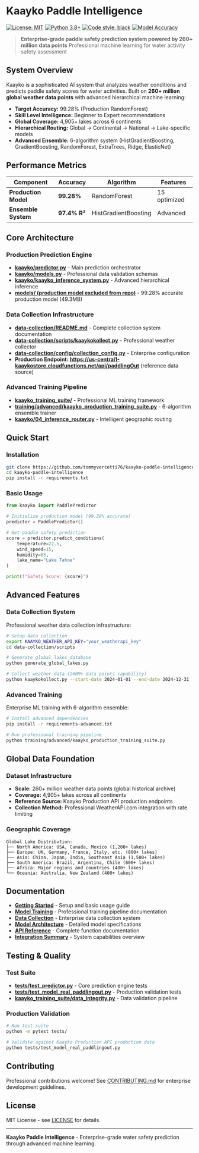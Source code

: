 # Kaayko Paddle Intelligence

[![License: MIT](https://img.shields.io/badge/License-MIT-yellow.svg)](https://opensource.org/licenses/MIT) [![Python 3.8+](https://img.shields.io/badge/python-3.8+-blue.svg)](https://www.python.org/downloads/) [![Code style: black](https://img.shields.io/badge/code%20style-black-000000.svg)](https://github.com/psf/black) [![Model Accuracy](https://img.shields.io/badge/Model%20Accuracy-99.28%25-brightgreen.svg)](https://github.com/tommyvercetti76/kaayko-paddle-intelligence)

> **Enterprise-grade paddle safety prediction system powered by 260+ million data points**
> Professional machine learning for water activity safety assessment

## System Overview

Kaayko is a sophisticated AI system that analyzes weather conditions and predicts paddle safety scores for water activities. Built on **260+ million global weather data points** with advanced hierarchical machine learning:

- **Target Accuracy:** 99.28% (Production RandomForest)
- **Skill Level Intelligence:** Beginner to Expert recommendations  
- **Global Coverage:** 4,905+ lakes across 6 continents
- **Hierarchical Routing:** Global -> Continental -> National -> Lake-specific models
- **Advanced Ensemble:** 6-algorithm system (HistGradientBoosting, GradientBoosting, RandomForest, ExtraTrees, Ridge, ElasticNet)

## Performance Metrics

| **Component** | **Accuracy** | **Algorithm** | **Features** |
|---------------|-------------|---------------|--------------|
| **Production Model** | **99.28%** | RandomForest | 15 optimized |
| **Ensemble System** | **97.4% R²** | HistGradientBoosting | Advanced |

## Core Architecture

### Production Prediction Engine
- **[kaayko/predictor.py](kaayko/predictor.py)** - Main prediction orchestrator
- **[kaayko/models.py](kaayko/models.py)** - Professional data validation schemas  
- **[kaayko/kaayko_inference_system.py](kaayko/kaayko_inference_system.py)** - Advanced hierarchical inference
- **[models/ (production model excluded from repo)](models/)** - 99.28% accurate production model (49.3MB)

### Data Collection Infrastructure
- **[data-collection/README.md](data-collection/README.md)** - Complete collection system documentation
- **[data-collection/scripts/kaaykokollect.py](data-collection/scripts/kaaykokollect.py)** - Professional weather collector
- **[data-collection/config/collection_config.py](data-collection/config/collection_config.py)** - Enterprise configuration
- **Production Endpoint:** **https://us-central1-kaaykostore.cloudfunctions.net/api/paddlingOut** (reference data source)

### Advanced Training Pipeline
- **[kaayko_training_suite/](kaayko_training_suite/)** - Professional ML training framework
- **[training/advanced/kaayko_production_training_suite.py](training/advanced/kaayko_production_training_suite.py)** - 6-algorithm ensemble trainer
- **[kaayko/04_inference_router.py](kaayko/04_inference_router.py)** - Intelligent geographic routing

## Quick Start

### Installation
```bash
git clone https://github.com/tommyvercetti76/kaayko-paddle-intelligence.git
cd kaayko-paddle-intelligence
pip install -r requirements.txt
```

### Basic Usage
```python
from kaayko import PaddlePredictor

# Initialize production model (99.28% accurate)
predictor = PaddlePredictor()

# Get paddle safety prediction
score = predictor.predict_conditions(
    temperature=22.5, 
    wind_speed=15, 
    humidity=65,
    lake_name="Lake Tahoe"
)

print(f"Safety Score: {score}")
```

## Advanced Features

### Data Collection System
Professional weather data collection infrastructure:
```bash
# Setup data collection
export KAAYKO_WEATHER_API_KEY="your_weatherapi_key"
cd data-collection/scripts

# Generate global lakes database
python generate_global_lakes.py

# Collect weather data (260M+ data points capability)
python kaaykokollect.py --start-date 2024-01-01 --end-date 2024-12-31
```

### Advanced Training
Enterprise ML training with 6-algorithm ensemble:
```bash
# Install advanced dependencies
pip install -r requirements-advanced.txt

# Run professional training pipeline
python training/advanced/kaayko_production_training_suite.py
```

## Global Data Foundation

### Dataset Infrastructure
- **Scale:** 260+ million weather data points (global historical archive)
- **Coverage:** 4,905+ lakes across all continents  
- **Reference Source:** Kaayko Production API production endpoints
- **Collection Method:** Professional WeatherAPI.com integration with rate limiting

### Geographic Coverage
```
Global Lake Distribution:
├── North America: USA, Canada, Mexico (1,200+ lakes)
├── Europe: UK, Germany, France, Italy, etc. (800+ lakes)
├── Asia: China, Japan, India, Southeast Asia (1,500+ lakes)
├── South America: Brazil, Argentina, Chile (600+ lakes)
├── Africa: Major regions and countries (400+ lakes)
└── Oceania: Australia, New Zealand (400+ lakes)
```

## Documentation

- **[Getting Started](docs/getting-started.md)** - Setup and basic usage guide
- **[Model Training](docs/model-training.md)** - Professional training pipeline documentation
- **[Data Collection](data-collection/README.md)** - Enterprise data collection system
- **[Model Architecture](docs/MODEL_CLARIFICATION.md)** - Detailed model specifications
- **[API Reference](docs/api-reference.md)** - Complete function documentation
- **[Integration Summary](docs/ADVANCED_INTEGRATION_SUMMARY.md)** - System capabilities overview

## Testing & Quality

### Test Suite
- **[tests/test_predictor.py](tests/test_predictor.py)** - Core prediction engine tests
- **[tests/test_model_real_paddlingout.py](tests/test_model_real_paddlingout.py)** - Production validation tests
- **[kaayko_training_suite/data_integrity.py](kaayko_training_suite/data_integrity.py)** - Data validation pipeline

### Production Validation
```bash
# Run test suite
python -m pytest tests/

# Validate against Kaayko Production API production data
python tests/test_model_real_paddlingout.py
```

## Contributing

Professional contributions welcome! See [CONTRIBUTING.md](CONTRIBUTING.md) for enterprise development guidelines.

## License

MIT License - see [LICENSE](LICENSE) for details.

---

**Kaayko Paddle Intelligence** - Enterprise-grade water safety prediction through advanced machine learning.
